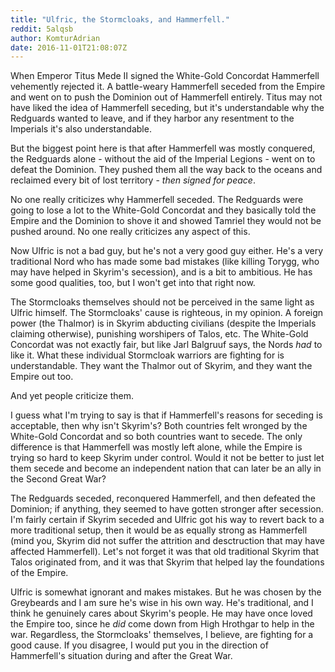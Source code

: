 ```yaml
---
title: "Ulfric, the Stormcloaks, and Hammerfell."
reddit: 5alqsb
author: KomturAdrian
date: 2016-11-01T21:08:07Z
---
```


When Emperor Titus Mede II signed the White-Gold Concordat Hammerfell vehemently rejected it.  A battle-weary Hammerfell seceded from the Empire and went on to push the Dominion out of Hammerfell entirely.  Titus may not have liked the idea of Hammerfell seceding, but it's understandable why the Redguards wanted to leave, and if they harbor any resentment to the Imperials it's also understandable.

But the biggest point here is that after Hammerfell was mostly conquered, the Redguards alone - without the aid of the Imperial Legions - went on to defeat the Dominion.  They pushed them all the way back to the oceans and reclaimed every bit of lost territory - *then signed for peace*.

No one really criticizes why Hammerfell seceded.  The Redguards were going to lose a lot to the White-Gold Concordat and they basically told the Empire and the Dominion to shove it and showed Tamriel they would not be pushed around.  No one really criticizes any aspect of this.

Now Ulfric is not a bad guy, but he's not a very good guy either.  He's a very traditional Nord who has made some bad mistakes (like killing Torygg, who may have helped in Skyrim's secession), and is a bit to ambitious.  He has some good qualities, too, but I won't get into that right now.

The Stormcloaks themselves should not be perceived in the same light as Ulfric himself.  The Stormcloaks' cause is righteous, in my opinion.  A foreign power (the Thalmor) is in Skyrim abducting civilians (despite the Imperials claiming otherwise), punishing worshipers of Talos, etc.  The White-Gold Concordat was not exactly fair, but like Jarl Balgruuf says, the Nords *had* to like it.  What these individual Stormcloak warriors are fighting for is understandable.  They want the Thalmor out of Skyrim, and they want the Empire out too.

And yet people criticize them.

I guess what I'm trying to say is that if Hammerfell's reasons for seceding is acceptable, then why isn't Skyrim's?  Both countries felt wronged by the White-Gold Concordat and so both countries want to secede.  The only difference is that Hammerfell was mostly left alone, while the Empire is trying so hard to keep Skyrim under control.  Would it not be better to just let them secede and become an independent nation that can later be an ally in the Second Great War?

The Redguards seceded, reconquered Hammerfell, and then defeated the Dominion; if anything, they seemed to have gotten stronger after secession.  I'm fairly certain if Skyrim seceded and Ulfric got his way to revert back to a more traditional setup, then it would be as equally strong as Hammerfell (mind you, Skyrim did not suffer the attrition and desctruction that may have affected Hammerfell).  Let's not forget it was that old traditional Skyrim that Talos originated from, and it was that Skyrim that helped lay the foundations of the Empire.

Ulfric is somewhat ignorant and makes mistakes.  But he was chosen by the Greybeards and I am sure he's wise in his own way.  He's traditional, and I think he genuinely cares about Skyrim's people.  He may have once loved the Empire too, since he *did* come down from High Hrothgar to help in the war.  Regardless, the Stormcloaks' themselves, I believe, are fighting for a good cause.  If you disagree, I would put you in the direction of Hammerfell's situation during and after the Great War.
